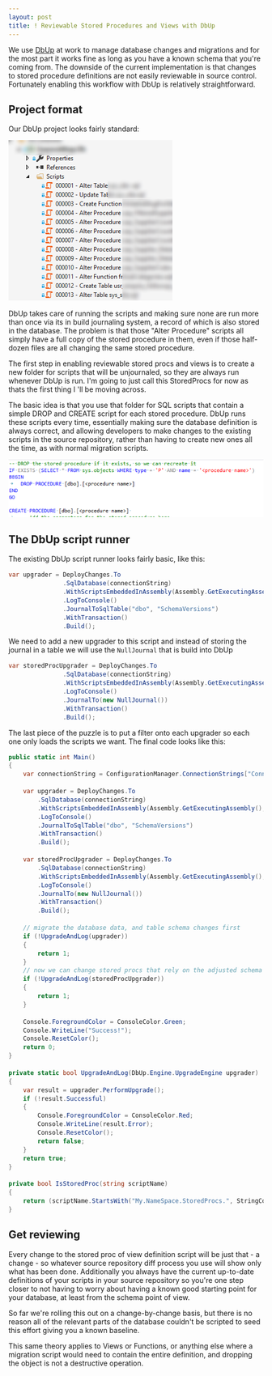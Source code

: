 ```yaml
---
layout: post
title: ! Reviewable Stored Procedures and Views with DbUp
---
```


We use [DbUp](https://dbup.github.io/) at work to manage database changes and migrations and for the most part it works fine as long as you have a known schema that you're coming from. The downside of the current implementation is that changes to stored procedure definitions are not easily reviewable in source control. Fortunately enabling this workflow with DbUp is relatively straightforward.

## Project format

Our DbUp project looks fairly standard:

![DbUp Project](../images/posts/dbup-project.png)

DbUp takes care of running the scripts and making sure none are run more than once via its in build journaling system, a record of which is also stored in the database. The problem is that those "Alter Procedure" scripts all simply have a full copy of the stored procedure in them, even if those half-dozen files are all changing the same stored procedure.

The first step in enabling reviewable stored procs and views is to create a new folder for scripts that will be unjournaled, so they are always run whenever DbUp is run. I'm going to just call this StoredProcs for now as thats the first thing I 'll be moving across.

The basic idea is that you use that folder for SQL scripts that contain a simple DROP and CREATE script for each stored procedure. DbUp runs these scripts every time, essentially making sure the database definition is always correct, and allowing developers to make changes to the existing scripts in the source repository, rather than having to create new ones all the time, as with normal migration scripts.

![DROP and CREATE Script](../images/posts/drop-and-create-script.png)

## The DbUp script runner

The existing DbUp script runner looks fairly basic, like this:

```csharp
var upgrader = DeployChanges.To
               .SqlDatabase(connectionString)
               .WithScriptsEmbeddedInAssembly(Assembly.GetExecutingAssembly())
               .LogToConsole()
               .JournalToSqlTable("dbo", "SchemaVersions")
               .WithTransaction()
               .Build();
```

We need to add a new upgrader to this script and instead of storing the journal in a table we will use the `NullJournal` that is build into DbUp

```csharp
var storedProcUpgrader = DeployChanges.To
               .SqlDatabase(connectionString)
               .WithScriptsEmbeddedInAssembly(Assembly.GetExecutingAssembly())
               .LogToConsole()
               .JournalTo(new NullJournal())
               .WithTransaction()
               .Build();
```

The last piece of the puzzle is to put a filter onto each upgrader so each one only loads the scripts we want. The final code looks like this:

```csharp
public static int Main()
{
    var connectionString = ConfigurationManager.ConnectionStrings["ConnectionString"].ConnectionString;

    var upgrader = DeployChanges.To
        .SqlDatabase(connectionString)
        .WithScriptsEmbeddedInAssembly(Assembly.GetExecutingAssembly(), s => !IsStoredProc(s))
        .LogToConsole()
        .JournalToSqlTable("dbo", "SchemaVersions")
        .WithTransaction()
        .Build();

    var storedProcUpgrader = DeployChanges.To
        .SqlDatabase(connectionString)
        .WithScriptsEmbeddedInAssembly(Assembly.GetExecutingAssembly(), s => IsStoredProc(s))
        .LogToConsole()
        .JournalTo(new NullJournal())
        .WithTransaction()
        .Build();

    // migrate the database data, and table schema changes first
    if (!UpgradeAndLog(upgrader))
    {
        return 1;
    }
    // now we can change stored procs that rely on the adjusted schema
    if (!UpgradeAndLog(storedProcUpgrader))
    {
        return 1;
    }

    Console.ForegroundColor = ConsoleColor.Green;
    Console.WriteLine("Success!");
    Console.ResetColor();
    return 0;
}

private static bool UpgradeAndLog(DbUp.Engine.UpgradeEngine upgrader)
{
    var result = upgrader.PerformUpgrade();
    if (!result.Successful)
    {
        Console.ForegroundColor = ConsoleColor.Red;
        Console.WriteLine(result.Error);
        Console.ResetColor();
        return false;
    }
    return true;
}

private bool IsStoredProc(string scriptName)
{
    return (scriptName.StartsWith("My.NameSpace.StoredProcs.", StringComparison.OrdinalIgnoreCase));
}
```

## Get reviewing

Every change to the stored proc of view definition script will be just that - a change - so whatever source repository diff process you use will show only what has been done. Additionally you always have the current up-to-date definitions of your scripts in your source repository so you're one step closer to not having to worry about having a known good starting point for your database, at least from the schema point of view.

So far we're rolling this out on a change-by-change basis, but there is no reason all of the relevant parts of the database couldn't be scripted to seed this effort giving you a known baseline.

This same theory applies to Views or Functions, or anything else where a migration script would need to contain the entire definition, and dropping the object is not a destructive operation.